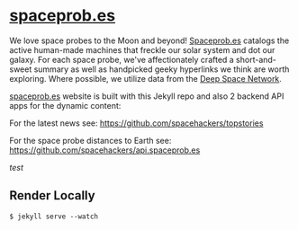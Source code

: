 # [spaceprob.es](http://spaceprob.es)

We love space probes to the Moon and beyond! [Spaceprob.es](http://spaceprob.es)
catalogs the active human-made machines that freckle our solar system and dot our
galaxy. For each space probe, we've affectionately crafted a short-and-sweet
summary as well as handpicked geeky hyperlinks we think are worth exploring.
Where possible, we utilize data from the [Deep Space Network](https://eyes.nasa.gov/dsn/dsn.html).


[spaceprob.es](http://spaceprobe.es) website is built with this Jekyll repo and also 2 backend API apps for the dynamic content: 

For the latest news see: <https://github.com/spacehackers/topstories>

For the space probe distances to Earth see: <https://github.com/spacehackers/api.spaceprob.es>

*test*

## Render Locally

    $ jekyll serve --watch

